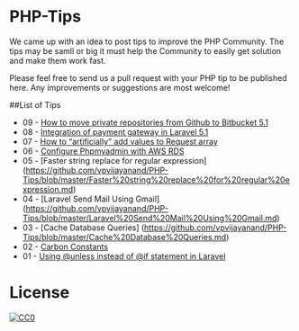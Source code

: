 # PHP-Tips

We came up with an idea to post tips to improve the PHP Community. The tips may be samll or big it must help the Community to easily get solution and make them work fast.

Please feel free to send us a pull request with your PHP tip to be published here. Any improvements or suggestions are most welcome!


##List of Tips
- 09 - [How to move private repositories from Github to Bitbucket 5.1](https://github.com/vpvijayanand/PHP-Tips/blob/master/How%20to%20move%20private%20repositories%20from%20Github%20to%20Bitbucket.md)
- 08 - [Integration of payment gateway in Laravel 5.1](https://github.com/vpvijayanand/PHP-Tips/blob/master/Integration%20of%20payment%20gateway%20in%20Laravel%205.1.md)
- 07 - [How to “artificially” add values to Request array ](https://github.com/vpvijayanand/PHP-Tips/blob/master/How%20to%20%E2%80%9Cartificially%E2%80%9D%20add%20values%20to%20Request%20array.md)
- 06 - [Configure Phpmyadmin with AWS RDS](https://github.com/vpvijayanand/PHP-Tips/blob/master/Configure%20Phpmyadmin%20with%20AWS%20RDS.md)
- 05 - [Faster string replace for regular expression] (https://github.com/vpvijayanand/PHP-Tips/blob/master/Faster%20string%20replace%20for%20regular%20expression.md)
- 04 - [Laravel Send Mail Using Gmail] (https://github.com/vpvijayanand/PHP-Tips/blob/master/Laravel%20Send%20Mail%20Using%20Gmail.md)
- 03 - [Cache Database Queries] (https://github.com/vpvijayanand/PHP-Tips/blob/master/Cache%20Database%20Queries.md)
- 02 - [Carbon Constants](https://github.com/vpvijayanand/PHP-Tips/blob/master/Carbon%20Constants.md)
- 01 - [Using @unless instead of @if statement in Laravel](https://github.com/vpvijayanand/PHP-Tips/blob/master/Using%20@unless%20instead%20of%20@if%20statement%20in%20Laravel.md)

# License
<p xmlns:dct="http://purl.org/dc/terms/" xmlns:vcard="http://www.w3.org/2001/vcard-rdf/3.0#">
  <a rel="license"
     href="http://creativecommons.org/publicdomain/zero/1.0/">
    <img src="http://i.creativecommons.org/p/zero/1.0/88x31.png" style="border-style: none;" alt="CC0" />
  </a>
  <br />
